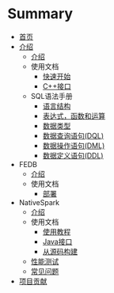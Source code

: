 # Summary

* [首页](README.md)
* [介绍](hybridse/introduction/README.md)
    * [介绍](hybridse/introduction/README.md)
    * 使用文档
        * [快速开始](./hybridse/usage/quick_start.md)
        * [C++接口](hybridse/usage/api/c++/SUMMARY.md)
    * SQL语法手册
        * [语言结构](hybridse/language_guide/lexical.md)
        * [表达式，函数和运算](hybridse/language_guide/expressions_functions_and_operators.md)
        * [数据类型](hybridse/language_guide//data_types.md)
        * [数据查询语句(DQL)](hybridse/language_guide/query.md)
        * [数据操作语句(DML)](hybridse/language_guide/dml.md)
        * [数据定义语句(DDL)](hybridse/language_guide/ddl.md)
* FEDB
    * [介绍](fedb/README.md)
    * 使用文档
        * [部署](fedb/usage/fedb_deploy.md)
* NativeSpark
    * [介绍](nativespark/introduction/README.md)
    * 使用文档
        * [使用教程](nativespark/usage/usage.md)
        * [Java接口](nativespark/usage/java_api.md)
        * [从源码构建](nativespark/usage/build_from_scratch.md)
    * [性能测试](nativespark/benchmark/README.md)
    * [常见问题](nativespark/faq.md)
* [项目贡献](contribution/README.md)

